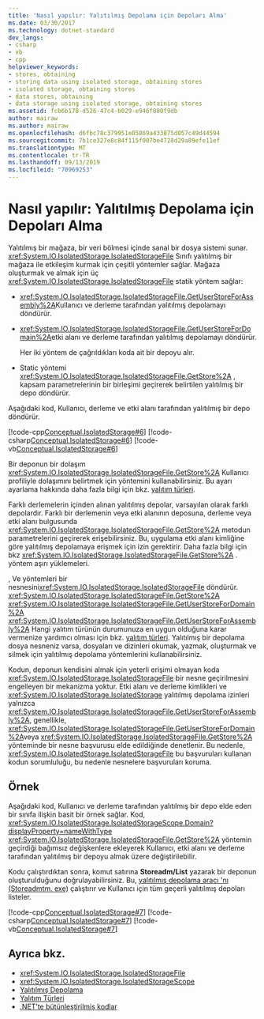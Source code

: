 ```yaml
---
title: 'Nasıl yapılır: Yalıtılmış Depolama için Depoları Alma'
ms.date: 03/30/2017
ms.technology: dotnet-standard
dev_langs:
- csharp
- vb
- cpp
helpviewer_keywords:
- stores, obtaining
- storing data using isolated storage, obtaining stores
- isolated storage, obtaining stores
- data stores, obtaining
- data storage using isolated storage, obtaining stores
ms.assetid: fcb6b178-d526-47c4-b029-e946f880f9db
author: mairaw
ms.author: mairaw
ms.openlocfilehash: d6fbc78c379951e05869a433875d057c49d44594
ms.sourcegitcommit: 7b1ce327e8c84f115f007be4728d29a89efe11ef
ms.translationtype: MT
ms.contentlocale: tr-TR
ms.lasthandoff: 09/13/2019
ms.locfileid: "70969253"
---
```

# <a name="how-to-obtain-stores-for-isolated-storage"></a>Nasıl yapılır: Yalıtılmış Depolama için Depoları Alma
Yalıtılmış bir mağaza, bir veri bölmesi içinde sanal bir dosya sistemi sunar. <xref:System.IO.IsolatedStorage.IsolatedStorageFile> Sınıfı yalıtılmış bir mağaza ile etkileşim kurmak için çeşitli yöntemler sağlar. Mağaza oluşturmak ve almak için üç <xref:System.IO.IsolatedStorage.IsolatedStorageFile> statik yöntem sağlar:  
  
- <xref:System.IO.IsolatedStorage.IsolatedStorageFile.GetUserStoreForAssembly%2A>Kullanıcı ve derleme tarafından yalıtılmış depolamayı döndürür.  
  
- <xref:System.IO.IsolatedStorage.IsolatedStorageFile.GetUserStoreForDomain%2A>etki alanı ve derleme tarafından yalıtılmış depolamayı döndürür.  
  
     Her iki yöntem de çağrıldıkları koda ait bir depoyu alır.  
  
- Static yöntemi <xref:System.IO.IsolatedStorage.IsolatedStorageFile.GetStore%2A> , kapsam parametrelerinin bir birleşimi geçirerek belirtilen yalıtılmış bir depo döndürür.  
  
 Aşağıdaki kod, Kullanıcı, derleme ve etki alanı tarafından yalıtılmış bir depo döndürür.  
  
 [!code-cpp[Conceptual.IsolatedStorage#6](../../../samples/snippets/cpp/VS_Snippets_CLR/conceptual.isolatedstorage/cpp/source6.cpp#6)]
 [!code-csharp[Conceptual.IsolatedStorage#6](../../../samples/snippets/csharp/VS_Snippets_CLR/conceptual.isolatedstorage/cs/source6.cs#6)]
 [!code-vb[Conceptual.IsolatedStorage#6](../../../samples/snippets/visualbasic/VS_Snippets_CLR/conceptual.isolatedstorage/vb/source6.vb#6)]  
  
 Bir deponun bir dolaşım <xref:System.IO.IsolatedStorage.IsolatedStorageFile.GetStore%2A> Kullanıcı profiliyle dolaşımını belirtmek için yöntemini kullanabilirsiniz. Bu ayarı ayarlama hakkında daha fazla bilgi için bkz. [yalıtım türleri](../../../docs/standard/io/types-of-isolation.md).  
  
 Farklı derlemelerin içinden alınan yalıtılmış depolar, varsayılan olarak farklı depolardır. Farklı bir derlemenin veya etki alanının deposuna, derleme veya etki alanı bulgusunda <xref:System.IO.IsolatedStorage.IsolatedStorageFile.GetStore%2A> metodun parametrelerini geçirerek erişebilirsiniz. Bu, uygulama etki alanı kimliğine göre yalıtılmış depolamaya erişmek için izin gerektirir. Daha fazla bilgi için bkz <xref:System.IO.IsolatedStorage.IsolatedStorageFile.GetStore%2A> . yöntem aşırı yüklemeleri.  
  
 , Ve yöntemleri bir nesnesini<xref:System.IO.IsolatedStorage.IsolatedStorageFile> döndürür. <xref:System.IO.IsolatedStorage.IsolatedStorageFile.GetStore%2A> <xref:System.IO.IsolatedStorage.IsolatedStorageFile.GetUserStoreForDomain%2A> <xref:System.IO.IsolatedStorage.IsolatedStorageFile.GetUserStoreForAssembly%2A> Hangi yalıtım türünün durumunuza en uygun olduğuna karar vermenize yardımcı olması için bkz. [yalıtım türleri](../../../docs/standard/io/types-of-isolation.md). Yalıtılmış bir depolama dosya nesneniz varsa, dosyaları ve dizinleri okumak, yazmak, oluşturmak ve silmek için yalıtılmış depolama yöntemlerini kullanabilirsiniz.  
  
 Kodun, deponun kendisini almak için yeterli erişimi olmayan koda <xref:System.IO.IsolatedStorage.IsolatedStorageFile> bir nesne geçirilmesini engelleyen bir mekanizma yoktur. Etki alanı ve derleme kimlikleri ve <xref:System.IO.IsolatedStorage.IsolatedStorage> yalıtılmış depolama izinleri yalnızca <xref:System.IO.IsolatedStorage.IsolatedStorageFile.GetUserStoreForAssembly%2A>, genellikle, <xref:System.IO.IsolatedStorage.IsolatedStorageFile.GetUserStoreForDomain%2A>veya <xref:System.IO.IsolatedStorage.IsolatedStorageFile.GetStore%2A> yönteminde bir nesne başvurusu elde edildiğinde denetlenir. Bu nedenle, <xref:System.IO.IsolatedStorage.IsolatedStorageFile> bu başvuruları kullanan kodun sorumluluğu, bu nedenle nesnelere başvuruları koruma.  
  
## <a name="example"></a>Örnek  
 Aşağıdaki kod, Kullanıcı ve derleme tarafından yalıtılmış bir depo elde eden bir sınıfa ilişkin basit bir örnek sağlar. Kod, <xref:System.IO.IsolatedStorage.IsolatedStorageScope.Domain?displayProperty=nameWithType> <xref:System.IO.IsolatedStorage.IsolatedStorageFile.GetStore%2A> yöntemin geçirdiği bağımsız değişkenlere ekleyerek Kullanıcı, etki alanı ve derleme tarafından yalıtılmış bir depoyu almak üzere değiştirilebilir.  
  
 Kodu çalıştırdıktan sonra, komut satırına **Storeadm/List** yazarak bir deponun oluşturulduğunu doğrulayabilirsiniz. Bu, [yalıtılmış depolama aracı 'nı (Storeadmtm. exe)](../../../docs/framework/tools/storeadm-exe-isolated-storage-tool.md) çalıştırır ve Kullanıcı için tüm geçerli yalıtılmış depoları listeler.  
  
 [!code-cpp[Conceptual.IsolatedStorage#7](../../../samples/snippets/cpp/VS_Snippets_CLR/conceptual.isolatedstorage/cpp/source6.cpp#7)]
 [!code-csharp[Conceptual.IsolatedStorage#7](../../../samples/snippets/csharp/VS_Snippets_CLR/conceptual.isolatedstorage/cs/source6.cs#7)]
 [!code-vb[Conceptual.IsolatedStorage#7](../../../samples/snippets/visualbasic/VS_Snippets_CLR/conceptual.isolatedstorage/vb/source6.vb#7)]  
  
## <a name="see-also"></a>Ayrıca bkz.

- <xref:System.IO.IsolatedStorage.IsolatedStorageFile>
- <xref:System.IO.IsolatedStorage.IsolatedStorageScope>
- [Yalıtılmış Depolama](../../../docs/standard/io/isolated-storage.md)
- [Yalıtım Türleri](../../../docs/standard/io/types-of-isolation.md)
- [.NET’te bütünleştirilmiş kodlar](../assembly/index.md)
